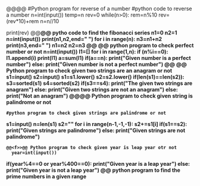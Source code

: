 @@<a>@@ #Python program for reverse of a number
   #python code to reverse a number
n=int(input())
temp=n 
rev=0
while(n>0):
    rem=n%10 
    rev=(rev*10)+rem
    n=n//10

print(rev)
@@<b>@@ pytho code to find the fibonacci series
n1=0
n2=1 
n=int(input())
print(n1,n2,end=" ")
for i in range(n):
    n3=n1+n2
    print(n3,end=" ")
    n1=n2
    n2=n3
   @@ <c> @@ python program to check perfect number or not
    n=int(input())
l1=[]
for i in range(1,n):
    if (n%i==0):
        l1.append(i)
print(l1)
a=sum(l1)
if(a==n):
    print("Given number is a perfect number")
else:
    print("Given number is not a perfect number")
  @@ <d> @@ Python program to check given two strings are an anagram or not
  s1=input()
s2=input()
s1=s1.lower()
s2=s2.lower()
if(len(s1)==len(s2)):
    s3=sorted(s1)
    s4=sorted(s2)
    if(s3==s4):
        print("The given two strings are anagram")
    else:
        print("Given two strings are not an anagram")
else:
    print("Not an anagram")
    @@<e>@@ Python program to check given string is palindrome or not

    #python program to check given strings are palindrome or not
s1=input()
n=len(s1)
s2=""
for i in range(n-1,-1,-1):
    s2+=s1[i]
if(s1==s2):
    print("Given  strings are palindrome")
else:
    print("Given strings are not palindrome")
    
    @@<f>>@@ Python program to check given year is leap year otr not
      year=int(input())
if(year%4==0 or year%400==0):
    print("Given year is a leap year")
else:
    print("Given year is not a leap year")
 @@<g> python program to find the prime numbers in a given range
 

